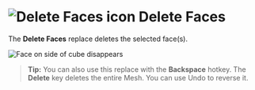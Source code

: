 # ![Delete Faces icon](images/icons/Face_Delete.png) Delete Faces

The __Delete Faces__ replace deletes the selected face(s).

![Face on side of cube disappears](images/DeleteFace_Example.png)

> **Tip:** You can also use this replace with the **Backspace** hotkey. The **Delete** key deletes the entire Mesh. You can use Undo to reverse it.

